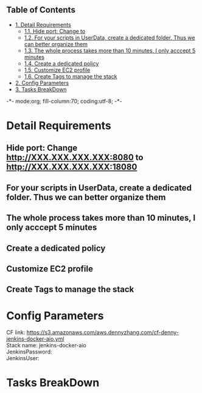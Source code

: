 <div id="table-of-contents">
<h2>Table of Contents</h2>
<div id="text-table-of-contents">
<ul>
<li><a href="#sec-1">1. Detail Requirements</a>
<ul>
<li><a href="#sec-1-1">1.1. Hide port: Change to </a></li>
<li><a href="#sec-1-2">1.2. For your scripts in UserData, create a dedicated folder. Thus we can better organize them</a></li>
<li><a href="#sec-1-3">1.3. The whole process takes more than 10 minutes, I only acccept 5 minutes</a></li>
<li><a href="#sec-1-4">1.4. Create a dedicated policy</a></li>
<li><a href="#sec-1-5">1.5. Customize EC2 profile</a></li>
<li><a href="#sec-1-6">1.6. Create Tags to manage the stack</a></li>
</ul>
</li>
<li><a href="#sec-2">2. Config Parameters</a></li>
<li><a href="#sec-3">3. Tasks BreakDown</a></li>
</ul>
</div>
</div>

-\*- mode:org; fill-column:70; coding:utf-8; -\*-  

# Detail Requirements<a id="sec-1" name="sec-1"></a>

## Hide port: Change <http://XXX.XXX.XXX.XXX:8080> to <http://XXX.XXX.XXX.XXX:18080><a id="sec-1-1" name="sec-1-1"></a>

## For your scripts in UserData, create a dedicated folder. Thus we can better organize them<a id="sec-1-2" name="sec-1-2"></a>

## The whole process takes more than 10 minutes, I only acccept 5 minutes<a id="sec-1-3" name="sec-1-3"></a>

## Create a dedicated policy<a id="sec-1-4" name="sec-1-4"></a>

## Customize EC2 profile<a id="sec-1-5" name="sec-1-5"></a>

## Create Tags to manage the stack<a id="sec-1-6" name="sec-1-6"></a>

# Config Parameters<a id="sec-2" name="sec-2"></a>

CF link: <https://s3.amazonaws.com/aws.dennyzhang.com/cf-denny-jenkins-docker-aio.yml>  
Stack name: jenkins-docker-aio  
JenkinsPassword:  
JenkinsUser:  

# Tasks BreakDown<a id="sec-3" name="sec-3"></a>